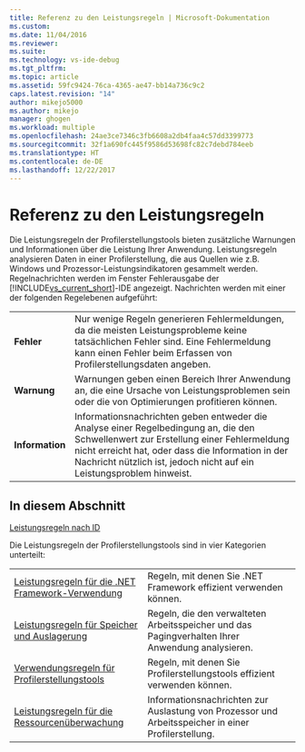 ```yaml
---
title: Referenz zu den Leistungsregeln | Microsoft-Dokumentation
ms.custom: 
ms.date: 11/04/2016
ms.reviewer: 
ms.suite: 
ms.technology: vs-ide-debug
ms.tgt_pltfrm: 
ms.topic: article
ms.assetid: 59fc9424-76ca-4365-ae47-bb14a736c9c2
caps.latest.revision: "14"
author: mikejo5000
ms.author: mikejo
manager: ghogen
ms.workload: multiple
ms.openlocfilehash: 24ae3ce7346c3fb6608a2db4faa4c57dd3399773
ms.sourcegitcommit: 32f1a690fc445f9586d53698fc82c7debd784eeb
ms.translationtype: HT
ms.contentlocale: de-DE
ms.lasthandoff: 12/22/2017
---
```

# <a name="performance-rules-reference"></a>Referenz zu den Leistungsregeln
Die Leistungsregeln der Profilerstellungstools bieten zusätzliche Warnungen und Informationen über die Leistung Ihrer Anwendung. Leistungsregeln analysieren Daten in einer Profilerstellung, die aus Quellen wie z.B. Windows und Prozessor-Leistungsindikatoren gesammelt werden. Regelnachrichten werden im Fenster Fehlerausgabe der [!INCLUDE[vs_current_short](../code-quality/includes/vs_current_short_md.md)]-IDE angezeigt. Nachrichten werden mit einer der folgenden Regelebenen aufgeführt:  
  
|||  
|-|-|  
|**Fehler**|Nur wenige Regeln generieren Fehlermeldungen, da die meisten Leistungsprobleme keine tatsächlichen Fehler sind. Eine Fehlermeldung kann einen Fehler beim Erfassen von Profilerstellungsdaten angeben.|  
|**Warnung**|Warnungen geben einen Bereich Ihrer Anwendung an, die eine Ursache von Leistungsproblemen sein oder die von Optimierungen profitieren können.|  
|**Information**|Informationsnachrichten geben entweder die Analyse einer Regelbedingung an, die den Schwellenwert zur Erstellung einer Fehlermeldung nicht erreicht hat, oder dass die Information in der Nachricht nützlich ist, jedoch nicht auf ein Leistungsproblem hinweist.|  
  
## <a name="in-this-section"></a>In diesem Abschnitt  
 [Leistungsregeln nach ID](../profiling/performance-rules-by-id.md)  
  
 Die Leistungsregeln der Profilerstellungstools sind in vier Kategorien unterteilt:  
  
|||  
|-|-|  
|[Leistungsregeln für die .NET Framework-Verwendung](../profiling/dotnet-framework-usage-performance-rules.md)|Regeln, mit denen Sie .NET Framework effizient verwenden können.|  
|[Leistungsregeln für Speicher und Auslagerung](../profiling/memory-and-paging-performance-rules.md)|Regeln, die den verwalteten Arbeitsspeicher und das Pagingverhalten Ihrer Anwendung analysieren.|  
|[Verwendungsregeln für Profilerstellungstools](../profiling/profiling-tools-usage-rules.md)|Regeln, mit denen Sie Profilerstellungstools effizient verwenden können.|  
|[Leistungsregeln für die Ressourcenüberwachung](../profiling/resource-monitoring-performance-rules.md)|Informationsnachrichten zur Auslastung von Prozessor und Arbeitsspeicher in einer Profilerstellung.|